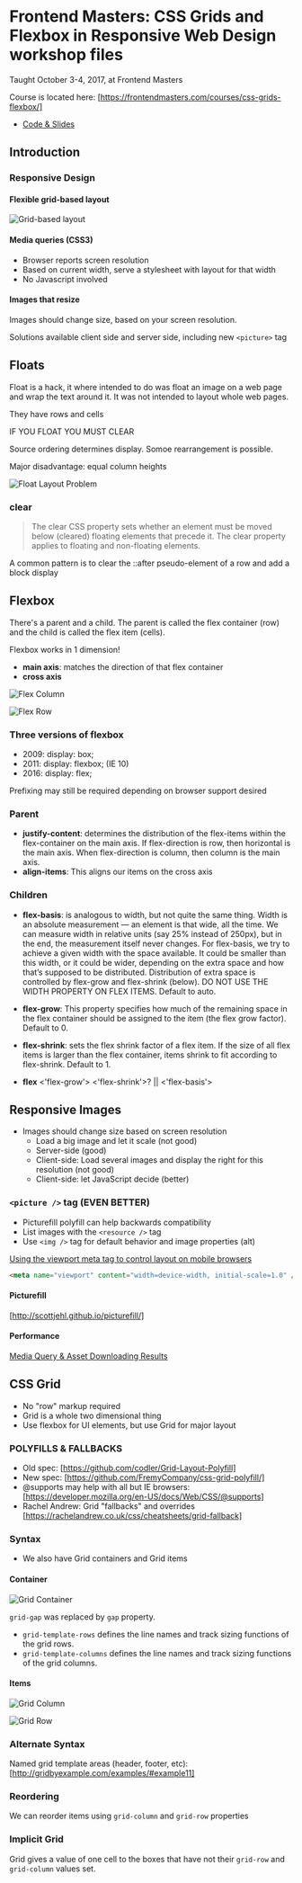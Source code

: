 # Frontend Masters: CSS Grids and Flexbox in Responsive Web Design workshop files

Taught October 3-4, 2017, at Frontend Masters

Course is located here: [https://frontendmasters.com/courses/css-grids-flexbox/]

- [Code & Slides](https://github.com/jen4web/fem-layout/)

## Introduction

### Responsive Design

#### Flexible grid-based layout

![Grid-based layout](images/GridBasedLayout.png)

#### Media queries (CSS3)

- Browser reports screen resolution
- Based on current width, serve a stylesheet with layout for that width
- No Javascript involved

#### Images that resize

Images should change size, based on your screen resolution.

Solutions available client side and server side, including new `<picture>` tag

## Floats

Float is a hack, it where intended to do was float an image on a web page and wrap the text around it. It was not intended to layout whole web pages.

They have rows and cells

IF YOU FLOAT YOU MUST CLEAR

Source ordering determines display. Somoe rearrangement is possible.

Major disadvantage: equal column heights

![Float Layout Problem](images/FloatLayoutProblem.png)

### clear

> The clear CSS property sets whether an element must be moved below (cleared) floating elements that precede it. The clear property applies to floating and non-floating elements.

A common pattern is to clear the ::after pseudo-element of a row and add a block display

## Flexbox

There's a parent and a child. The parent is called the flex container (row) and the child is called the flex item (cells).

Flexbox works in 1 dimension!

- **main axis**: matches the direction of that flex container
- **cross axis**

![Flex Column](images/FlexColumn.png)

![Flex Row](images/FlexRow.png)

### Three versions of flexbox

- 2009: display: box;
- 2011: display: flexbox; (IE 10)
- 2016: display: flex;

Prefixing may still be required depending on browser support desired

### Parent

- **justify-content**: determines the distribution of the flex-items within the flex-container on the main axis. If flex-direction is row, then horizontal is the main axis. When flex-direction is column, then column is the main axis.
- **align-items**: This aligns our items on the cross axis

### Children

- **flex-basis**: is analogous to width, but not quite the same thing. Width is an absolute measurement — an element is that wide, all the time. We can measure width in relative units (say 25% instead of 250px), but in the end, the measurement itself never changes. For flex-basis, we try to achieve a given width with the space available. It could be smaller than this width, or it could be wider, depending on the extra space and how that’s supposed to be distributed. Distribution of extra space is controlled by flex-grow and flex-shrink (below). DO NOT USE THE WIDTH PROPERTY ON FLEX ITEMS. Default to auto.

- **flex-grow**: This property specifies how much of the remaining space in the flex container should be assigned to the item (the flex grow factor). Default to 0.

- **flex-shrink**: sets the flex shrink factor of a flex item. If the size of all flex items is larger than the flex container, items shrink to fit according to flex-shrink. Default to 1.

- **flex** <'flex-grow'> <'flex-shrink'>? || <'flex-basis'>

## Responsive Images

- Images should change size based on screen resolution
  - Load a big image and let it scale (not good)
  - Server-side (good)
  - Client-side: Load several images and display the right for this resolution (not good)
  - Client-side: let JavaScript decide (better)

### `<picture />` tag (EVEN BETTER)

- Picturefill polyfill can help backwards compatibility
- List images with the `<resource />` tag
- Use `<img />` tag for default behavior and image properties (alt)

[Using the viewport meta tag to control layout on mobile browsers](https://developer.mozilla.org/en-US/docs/Web/HTML/Viewport_meta_tag)

```html
<meta name="viewport" content="width=device-width, initial-scale=1.0" />
```

#### Picturefill

[http://scottjehl.github.io/picturefill/]

#### Performance

[Media Query & Asset Downloading Results](https://timkadlec.com/2012/04/media-query-asset-downloading-results/)

## CSS Grid

- No "row" markup required
- Grid is a whole two dimensional thing
- Use flexbox for UI elements, but use Grid for major layout

### POLYFILLS & FALLBACKS

- Old spec: [https://github.com/codler/Grid-Layout-Polyfill]
- New spec: [https://github.com/FremyCompany/css-grid-polyfill/]
- @supports may help with all but IE browsers: [https://developer.mozilla.org/en-US/docs/Web/CSS/@supports]
- Rachel Andrew: Grid "fallbacks" and overrides [https://rachelandrew.co.uk/css/cheatsheets/grid-fallback]

### Syntax

- We also have Grid containers and Grid items

#### Container

![Grid Container](images/GridContainer.png)

`grid-gap` was replaced by `gap` property.

- `grid-template-rows` defines the line names and track sizing functions of the grid rows.
- `grid-template-columns` defines the line names and track sizing functions of the grid columns.

#### Items

![Grid Column](images/GridColumn.png)

![Grid Row](images/GridRow.png)

### Alternate Syntax

Named grid template areas (header, footer, etc): [http://gridbyexample.com/examples/#example11]

### Reordering

We can reorder items using `grid-column` and `grid-row` properties

### Implicit Grid

Grid gives a value of one cell to the boxes that have not their `grid-row` and `grid-column` values set.
